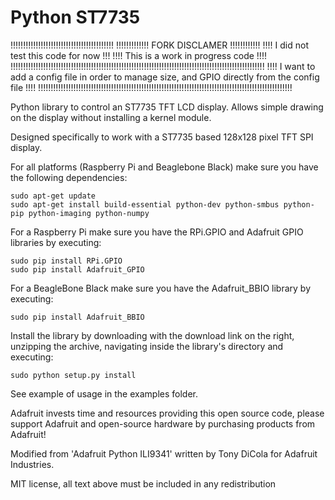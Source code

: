 Python ST7735
=======================
!!!!!!!!!!!!!!!!!!!!!!!!!!!!!!!!!!!!!!!!!
!!!!!!!!!!!!! FORK DISCLAMER !!!!!!!!!!!!
!!!! I did not test this code for now !!!
!!!! This is a work in progress code !!!!
!!!!!!!!!!!!!!!!!!!!!!!!!!!!!!!!!!!!!!!!!!!!!!!!!!!!!!!!!!!!!!!!!!!!!!!!!!!!!!!!!!!!!!!!!!!!!!!!!!!!!
!!!! I want to add a config file in order to manage size, and GPIO directly from the config file !!!!
!!!!!!!!!!!!!!!!!!!!!!!!!!!!!!!!!!!!!!!!!!!!!!!!!!!!!!!!!!!!!!!!!!!!!!!!!!!!!!!!!!!!!!!!!!!!!!!!!!!!!

Python library to control an ST7735 TFT LCD display.  Allows simple drawing on the display without installing a kernel module.


Designed specifically to work with a ST7735 based 128x128 pixel TFT SPI display.

For all platforms (Raspberry Pi and Beaglebone Black) make sure you have the following dependencies:

````
sudo apt-get update
sudo apt-get install build-essential python-dev python-smbus python-pip python-imaging python-numpy
````

For a Raspberry Pi make sure you have the RPi.GPIO and Adafruit GPIO libraries by executing:

````
sudo pip install RPi.GPIO
sudo pip install Adafruit_GPIO
````

For a BeagleBone Black make sure you have the Adafruit_BBIO library by executing:

````
sudo pip install Adafruit_BBIO
````

Install the library by downloading with the download link on the right, unzipping the archive, navigating inside the library's directory and executing:

````
sudo python setup.py install
````

See example of usage in the examples folder.

Adafruit invests time and resources providing this open source code, please support Adafruit and open-source hardware by purchasing products from Adafruit!

Modified from 'Adafruit Python ILI9341' written by Tony DiCola for Adafruit Industries.

MIT license, all text above must be included in any redistribution
